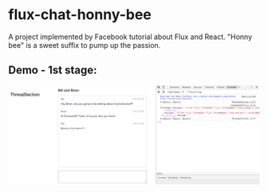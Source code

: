 # flux-chat-honny-bee
A project implemented by Facebook tutorial about Flux and React. "Honny bee" is a sweet suffix to pump up the passion.

## Demo - 1st stage:
![GitHub Logo](/demo/1st_stage.png)

